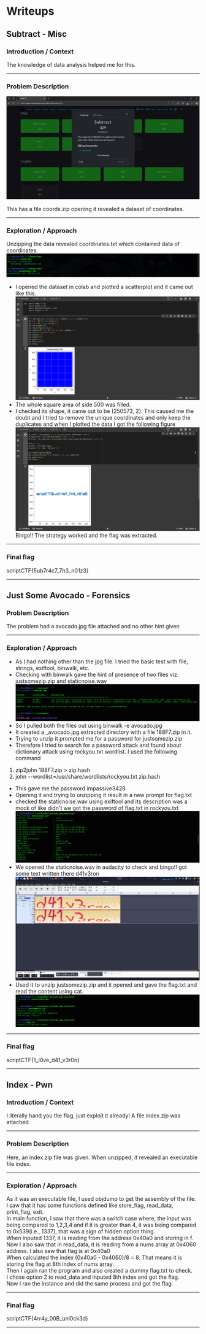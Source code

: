 # Writeups
## Subtract - Misc 

### Introduction / Context
The knowledge of data analysis helped me for this.

---

### Problem Description
![alt text](./assets/image-14.png)

This has a file coords.zip opening it revealed a dataset of coordinates.

---

### Exploration / Approach
Unzipping the data revealed coordinates.txt which contained data of coordinates.
![alt text](./assets/image-15.png)

- I opened the dataset in colab and plotted a scatterplot and it came out like this.
![alt text](./assets/image-16.png)
- The whole square area of side 500 was filled.
- I checked its shape, it came out to be (250573, 2). This caused me the doubt and I tried to remove the unique coordinates and only keep the duplicates and when I plotted the data I got the following figure
![alt text](./assets/image-17.png)
Bingo!! The strategy worked and the flag was extracted.

---

### Final flag
scriptCTF{5ub7r4c7_7h3_n01z3}

---

## Just Some Avocado - Forensics 

### Problem Description
The problem had a avocado.jpg file attached and no other hint given

---

### Exploration / Approach
- As I had nothing other than the jpg file. I tried the basic test with file, strings, exiftool, binwalk, etc.
- Checking with binwalk gave the hint of presence of two files viz. justsomezip.zip and staticnoise.wav
![alt-text](./assets/avocado_1.png)
- So I pulled both the files out using binwalk -e avocado.jpg
- It created a _avocado.jpg.extracted directory with a file 188F7.zip in it.
- Trying to unzip it prompted me for a password for justsomezip.zip
- Therefore I tried to search for a password attack and found about dictionary attack using rockyou.txt wordlist. I used the following command 
1. zip2john 188F7.zip > zip.hash
2. john --wordlist=/usr/share/wordlists/rockyou.txt zip.hash
- This gave me the password impassive3428
- Opening it and trying to unzipping it result in a new prompt for flag.txt
- checked the staticnoise.wav using exiftool and its description was a mock of like didn't we got the password of flag.txt in rockyou.txt
![alt-text](./assets/avocado_2.png)
- We opened the staticnoise.wav in audacity to check and bingo!! got some text written there d41v3ron
![alt-text](./assets/avocado_3.png)
- Used it to unzip justsomezip.zip and it opened and gave the flag.txt and read the content using cat.
![alt-text](./assets/avocado_4.png)


---

### Final flag
scriptCTF{1_l0ve_d41_v3r0n}

---

## Index - Pwn 

### Introduction / Context
I literally hand you the flag, just exploit it already!
A file index.zip was attached.

---

### Problem Description
Here, an index.zip file was given. When unzipped, it revealed an executable file index.

---

### Exploration / Approach
As it was an executable file, I used objdump to get the assembly of the file.  
I saw that it has some functions defined like store_flag, read_data, print_flag, exit.  
In main function, I saw that there was a switch case where, the input was being compared to 1,2,3,4 and if it is greater than 4, it was being compared to 0x539(i.e., 1337), that was a sign of hidden option thing.  
When inputed 1337, it is reading from the address 0x40a0 and storing in f.  
Now I also saw that in read_data, it is reading from a nums array at 0x4060 address. I also saw that flag is at 0x40a0  
When calculated the index (0x40a0 - 0x4060)/8 = 8. That means it is storing the flag at 8th index of nums array.  
Then I again ran the program and also created a dummy flag.txt to check.  
I chose option 2 to read_data and inputed 8th index and got the flag.  
Now I ran the instance and did the same process and got the flag.

---

### Final flag
scriptCTF{4rr4y_00B_unl0ck3d}

---